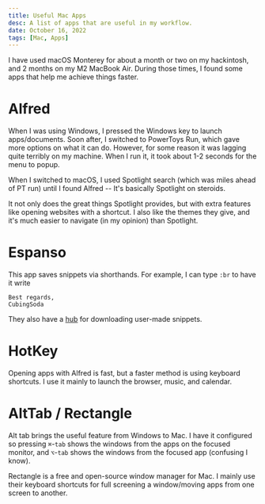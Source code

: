 ```yaml
---
title: Useful Mac Apps
desc: A list of apps that are useful in my workflow.
date: October 16, 2022
tags: [Mac, Apps]
---
```


I have used macOS Monterey for about a month or two on my hackintosh, and 2 months on my M2 MacBook Air. During those times, I found some apps that help me achieve things faster.

# Alfred

When I was using Windows, I pressed the Windows key to launch apps/documents. Soon after, I switched to PowerToys Run, which gave more options on what it can do. However, for some reason it was lagging quite terribly on my machine. When I run it, it took about 1-2 seconds for the menu to popup.

When I switched to macOS, I used Spotlight search (which was miles ahead of PT run) until I found Alfred -- It's basically Spotlight on steroids.

It not only does the great things Spotlight provides, but with extra features like opening websites with a shortcut. I also like the themes they give, and it's much easier to navigate (in my opinion) than Spotlight.

# Espanso

This app saves snippets via shorthands. For example, I can type `:br` to have it write

```
Best regards,
CubingSoda
```

They also have a [hub](https://hub.espanso.org) for downloading user-made snippets.

# HotKey

Opening apps with Alfred is fast, but a faster method is using keyboard shortcuts. I use it mainly to launch the browser, music, and calendar.

# AltTab / Rectangle

Alt tab brings the useful feature from Windows to Mac. I have it configured so pressing `⌘`-`tab` shows the windows from the apps on the focused monitor, and `⌥`-`tab` shows the windows from the focused app (confusing I know).

Rectangle is a free and open-source window manager for Mac. I mainly use their keyboard shortcuts for full screening a window/moving apps from one screen to another.
